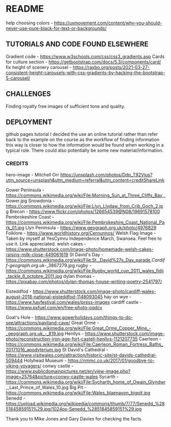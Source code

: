 # README

help choosing colors - <https://uxmovement.com/content/why-you-should-never-use-pure-black-for-text-or-backgrounds/>

## TUTORIALS AND CODE FOUND ELSEWHERE

Gradient code - <https://www.w3schools.com/css/css3_gradients.asp>
Cards for culture section - <https://getbootstrap.com/docs/5.3/components/card/>
fix height of scenery carousel - <https://raybo.org/posts/2021-03-27-consistent-height-carousels-with-css-gradients-by-hacking-the-bootstrap-5-carousel/>


## CHALLENGES
Finding royalty free images of sufficient tone and quality. 



## DEPLOYMENT

github pages tutorial
I decided the use an online tutorial rather than refer back to the example on the course as the workflow of finding information this way is closer to how the information would be found when working in a typical role. There could also potentially be some new material/information.

### CREDITS
hero-image - Mitchell Orr <https://unsplash.com/photos/Ddp_T92Vjus?utm_source=unsplash&utm_medium=referral&utm_content=creditShareLink>

Gower Peninsula - <https://commons.wikimedia.org/wiki/File:Morning_Sun_at_Three_Cliffs_Bay>,_Gower.jpg
Snowdonia - <https://commons.wikimedia.org/wiki/File:Llyn_Llydaw_from_Crib_Goch_2.jpg>
Brecon - <https://www.flickr.com/photos/126654539@N08/19691578100>
Pembrokeshire Coast - https://commons.wikimedia.org/wiki/File:Pembrokeshire_Coast_National_Park_01.jpg
Llyn Peninsula - <https://www.geograph.org.uk/photo/4976829>
Folklore - <https://www.worldhistory.org/Cernunnos/>
Welsh Flag Image - Taken by myself at YesCymru Independence March, Swansea. Feel free to use it. Link appreciated.
welsh cakes - <https://www.shutterstock.com/image-photo/homemade-welsh-cakes-raisins-milk-close-449061619>
St David's Day - <https://commons.wikimedia.org/wiki/File:St._David%27s_Day_parade>,_Cardiff_-_geograph.org.uk_-_3867279.jpg
rugby - <https://commons.wikimedia.org/wiki/File:Rugby_world_cup_2011_wales_fidji_tackle_6_octobre_2011.jpg>
dylan thomas - <https://pixabay.com/photos/dylan-thomas-house-writing-poetry-2541797/>

Eisteddfod - <https://www.shutterstock.com/image-photo/cardiff-wales-august-2018-national-eisteddfod-1148093045>
hay on wye - <https://www.hayfestival.com/wales/press-images>
cardiff castle - <https://www.pxfuel.com/en/free-photo-oqdcv>

Goat's Hole - https://www.gowerholidays.com/things-to-do-see/attractions/paviland-cave/
Great Orme - <https://commons.wikimedia.org/wiki/File:Great_Orme_Copper_Mine_-_geograph.org.uk_-_819.jpg>
Henllys - <https://www.shutterstock.com/image-photo/reconstruction-iron-age-fort-castell-henllys-1121207735>
Caerleon - <https://commons.wikimedia.org/wiki/File:Caerleon_Roman_Fortress_Baths_20171016_apodyterium.jpg>
St David's Cathedral - <https://www.visitwales.com/attraction/historic-site/st-davids-cathedral-509444>
Holyhead Museum - <https://nmmc.co.uk/2017/01/goodbye-to-viking-voyagers/>
conwy castle - <https://www.publicdomainpictures.net/en/view-image.php?image=25764&picture=conwy-castle-wales>
Sycarth - <https://commons.wikimedia.org/wiki/File:Sycharth_home_of_Owain_Glyndwr>,_Last_Prince_of_Wales_10.jpg
Big Pit - <https://commons.wikimedia.org/wiki/File:Wales_blaenavon_bigpit.jpg>
Senedd - <https://upload.wikimedia.org/wikipedia/commons/thumb/7/77/Senedd_%2851845859151%29.jpg/1024px-Senedd_%2851845859151%29.jpg>




Thank you to Mike Jones and Gary Davies for checking the facts.